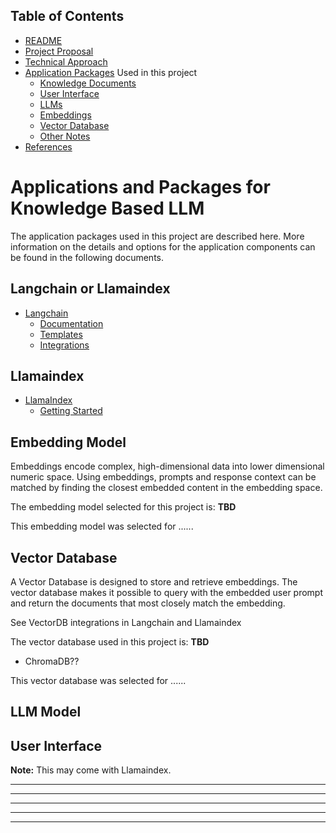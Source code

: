 ## Table of Contents

 - [README](../README.md)
 - [Project Proposal](project_proposal.md)
 - [Technical Approach](technical_approach.md)
 - [Application Packages](application_packages.md) Used in this project
   - [Knowledge Documents](knowledge_documents.md)
   - [User Interface](user_interface.md)
   - [LLMs](LLMs.md)
   - [Embeddings](embedding.md)
   - [Vector Database](vectorDB.md)
   - [Other Notes](misc_notes.md)
 - [References](references.md)


# Applications and Packages for Knowledge Based LLM

The application packages used in this project are described here.  More information on the details and options for the application components can be found in the following documents.


## Langchain or Llamaindex

- [Langchain](https://www.langchain.com/)
  - [Documentation](https://python.langchain.com/v0.2/docs/introduction/)
  - [Templates](https://templates.langchain.com/)
  - [Integrations](https://python.langchain.com/v0.2/docs/integrations/platforms/)


## Llamaindex

- [LlamaIndex](https://www.llamaindex.ai/open-source)
  - [Getting Started](https://docs.llamaindex.ai/en/stable/getting_started/concepts/)


## Embedding Model

Embeddings encode complex, high-dimensional data into lower dimensional numeric space.  Using embeddings, prompts and response context can be matched by finding the closest embedded content in the embedding space.

The embedding model selected for this project is: **TBD**

This embedding model was selected for ......

## Vector Database

A Vector Database is designed to store and retrieve embeddings.  The vector database makes it possible to query with the embedded user prompt and return the documents that most closely match the embedding.

See VectorDB integrations in Langchain and Llamaindex

The vector database used in this project is: **TBD**
- ChromaDB??

This vector database was selected for ......


## LLM Model




## User Interface

**Note:**  This may come with Llamaindex.



----
----
----
----
----
